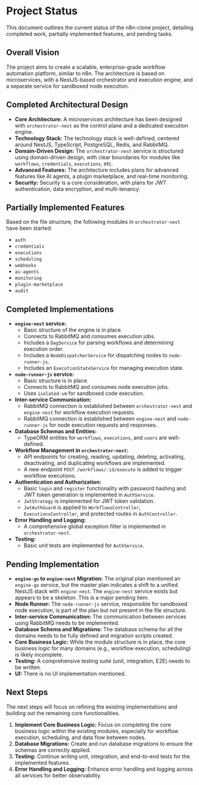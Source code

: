 # Project Status

This document outlines the current status of the n8n-clone project, detailing completed work, partially implemented features, and pending tasks.

## Overall Vision

The project aims to create a scalable, enterprise-grade workflow automation platform, similar to n8n. The architecture is based on microservices, with a NestJS-based orchestrator and execution engine, and a separate service for sandboxed node execution.

## Completed Architectural Design

*   **Core Architecture:** A microservices architecture has been designed with `orchestrator-nest` as the control plane and a dedicated execution engine.
*   **Technology Stack:** The technology stack is well-defined, centered around NestJS, TypeScript, PostgreSQL, Redis, and RabbitMQ.
*   **Domain-Driven Design:** The `orchestrator-nest` service is structured using domain-driven design, with clear boundaries for modules like `workflows`, `credentials`, `executions`, etc.
*   **Advanced Features:** The architecture includes plans for advanced features like AI agents, a plugin marketplace, and real-time monitoring.
*   **Security:** Security is a core consideration, with plans for JWT authentication, data encryption, and multi-tenancy.

## Partially Implemented Features

Based on the file structure, the following modules in `orchestrator-nest` have been started:

*   `auth`
*   `credentials`
*   `executions`
*   `scheduling`
*   `webhooks`
*   `ai-agents`
*   `monitoring`
*   `plugin-marketplace`
*   `audit`

## Completed Implementations

*   **`engine-nest` service:**
    *   Basic structure of the engine is in place.
    *   Connects to RabbitMQ and consumes execution jobs.
    *   Includes a `DagService` for parsing workflows and determining execution order.
    *   Includes a `NodeDispatcherService` for dispatching nodes to `node-runner-js`.
    *   Includes an `ExecutionStateService` for managing execution state.
*   **`node-runner-js` service:**
    *   Basic structure is in place.
    *   Connects to RabbitMQ and consumes node execution jobs.
    *   Uses `isolated-vm` for sandboxed code execution.
*   **Inter-service Communication:**
    *   RabbitMQ connection is established between `orchestrator-nest` and `engine-nest` for workflow execution requests.
    *   RabbitMQ connection is established between `engine-nest` and `node-runner-js` for node execution requests and responses.
*   **Database Schemas and Entities:**
    *   TypeORM entities for `workflows`, `executions`, and `users` are well-defined.
*   **Workflow Management in `orchestrator-nest`:**
    *   API endpoints for creating, reading, updating, deleting, activating, deactivating, and duplicating workflows are implemented.
    *   A new endpoint `POST /workflows/:id/execute` is added to trigger workflow executions.
*   **Authentication and Authorization:**
    *   Basic `login` and `register` functionality with password hashing and JWT token generation is implemented in `AuthService`.
    *   `JwtStrategy` is implemented for JWT token validation.
    *   `JwtAuthGuard` is applied to `WorkflowsController`, `ExecutionsController`, and protected routes in `AuthController`.
*   **Error Handling and Logging:**
    *   A comprehensive global exception filter is implemented in `orchestrator-nest`.
*   **Testing:**
    *   Basic unit tests are implemented for `AuthService`.

## Pending Implementation

*   **`engine-go` to `engine-nest` Migration:** The original plan mentioned an `engine-go` service, but the master plan indicates a shift to a unified NestJS stack with `engine-nest`. The `engine-nest` service exists but appears to be a skeleton. This is a major pending item.
*   **Node Runner:** The `node-runner-js` service, responsible for sandboxed node execution, is part of the plan but not present in the file structure.
*   **Inter-service Communication:** The communication between services using RabbitMQ needs to be implemented.
*   **Database Schema and Migrations:** The database schema for all the domains needs to be fully defined and migration scripts created.
*   **Core Business Logic:** While the module structure is in place, the core business logic for many domains (e.g., workflow execution, scheduling) is likely incomplete.
*   **Testing:** A comprehensive testing suite (unit, integration, E2E) needs to be written.
*   **UI:** There is no UI implementation mentioned.

## Next Steps

The next steps will focus on refining the existing implementations and building out the remaining core functionalities.

1.  **Implement Core Business Logic:** Focus on completing the core business logic within the existing modules, especially for workflow execution, scheduling, and data flow between nodes.
2.  **Database Migrations:** Create and run database migrations to ensure the schemas are correctly applied.
3.  **Testing:** Continue writing unit, integration, and end-to-end tests for the implemented features.
4.  **Error Handling and Logging:** Enhance error handling and logging across all services for better observability.
